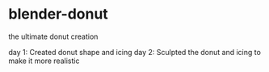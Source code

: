 # blender-donut
 the ultimate donut creation

day 1: Created donut shape and icing
day 2: Sculpted the donut and icing to make it more realistic
